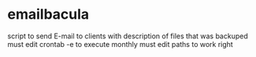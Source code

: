 # emailbacula
script to send E-mail to clients with description of files that was backuped
must edit crontab -e to execute monthly
must edit paths to work right
